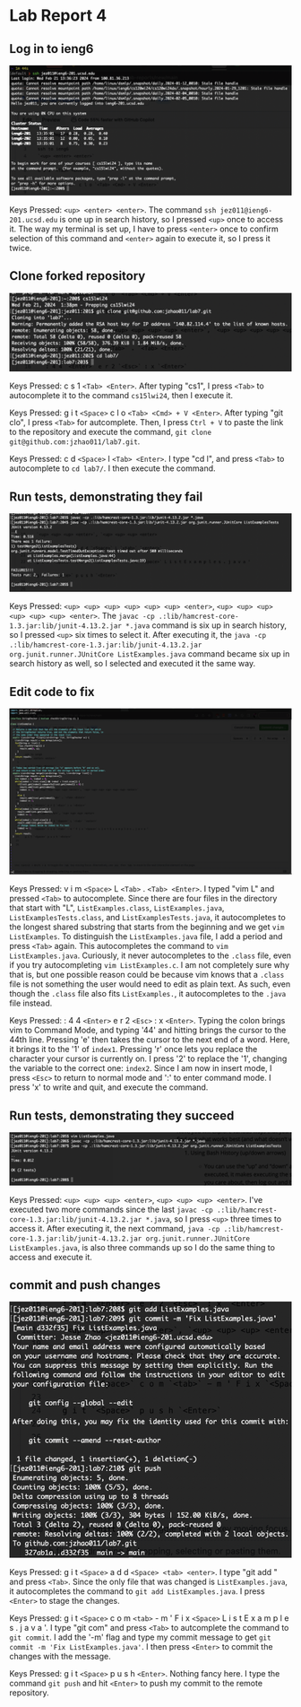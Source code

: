 # Lab Report 4

## Log in to ieng6

![Image](/images/logintoieng6.png)

Keys Pressed: `<up> <enter> <enter>`. The command `ssh jez011@ieng6-201.ucsd.edu` is one up in search history, so I pressed `<up>` once to access it. The way my terminal is set up, I have to press `<enter>` once to confirm selection of this command and `<enter>` again to execute it, so I press it twice.

## Clone forked repository

![Image](/images/clonefork.png)

Keys Pressed: c s 1 `<Tab> <Enter>`. After typing "cs1", I press `<Tab>` to autocomplete it to the command `cs15lwi24`, then I execute it.

Keys Pressed: g i t `<Space>` c l o `<Tab> <Cmd> + V <Enter>`. After typing "git clo", I press `<Tab>` for autcomplete. Then, I press `Ctrl + V` to paste the link to the repository and execute the command, `git clone git@github.com:jzhao011/lab7.git`.

Keys Pressed: c d `<Space>` l `<Tab> <Enter>`. I type "cd l", and press `<Tab>` to autocomplete to `cd lab7/`. I then execute the command.

## Run tests, demonstrating they fail

![Image](/images/runtestsdemonstratefail.png)

Keys Pressed: `<up> <up> <up> <up> <up> <up> <enter>`, `<up> <up> <up> <up> <up> <up> <enter>`. The `javac -cp .:lib/hamcrest-core-1.3.jar:lib/junit-4.13.2.jar *.java` command is six up in search history, so I pressed `<up>` six times to select it. After executing it, the `java -cp .:lib/hamcrest-core-1.3.jar:lib/junit-4.13.2.jar org.junit.runner.JUnitCore ListExamples.java` command became six up in search history as well, so I selected and executed it the same way.

## Edit code to fix

![Image](/images/editcode.png)

Keys Pressed: v i m `<Space>` L `<Tab>` . `<Tab> <Enter>`. I typed "vim L" and pressed `<Tab>` to autocomplete. Since there are four files in the directory that start with "L", `ListExamples.class`, `ListExamples.java`, `ListExamplesTests.class`, and `ListExamplesTests.java`, it autocompletes to the longest shared substring that starts from the beginning and we get `vim ListExamples`. To distinguish the `ListExamples.java` file, I add a period and press `<Tab>` again. This autocompletes the command to `vim ListExamples.java`. Curiously, it never autocompletes to the `.class` file, even if you try autocompleting `vim ListExamples.c`. I am not completely sure why that is, but one possible reason could be because vim knows that a `.class` file is not something the user would need to edit as plain text. As such, even though the `.class` file also fits `ListExamples.`, it autocompletes to the `.java` file instead.

Keys Pressed: : 4 4 `<Enter>` e r 2 `<Esc>` : x `<Enter>`. Typing the colon brings vim to Command Mode, and typing '44' and hitting <Enter> brings the cursor to the 44th line. Pressing 'e' then takes the cursor to the next end of a word. Here, it brings it to the '1' of `index1`. Pressing 'r' once lets you replace the character your cursor is currently on. I press '2' to replace the '1', changing the variable to the correct one: `index2`. Since I am now in insert mode, I press `<Esc>` to return to normal mode and ':' to enter command mode. I press 'x' to write and quit, and execute the command.

## Run tests, demonstrating they succeed

![Image](/images/runtestsdemonstratesuccess.png)

Keys Pressed: `<up> <up> <up> <enter>`, `<up> <up> <up> <enter>`. I've executed two more commands since the last `javac -cp .:lib/hamcrest-core-1.3.jar:lib/junit-4.13.2.jar *.java`, so I press `<up>` three times to access it. After executing it, the next command, `java -cp .:lib/hamcrest-core-1.3.jar:lib/junit-4.13.2.jar org.junit.runner.JUnitCore ListExamples.java`, is also three commands up so I do the same thing to access and execute it.

## commit and push changes

![Image](/images/commitandpush.png)

Keys Pressed: g i t `<Space>` a d d `<Space> <tab> <enter>`. I type "git add " and press `<Tab>`. Since the only file that was changed is `ListExamples.java`, it autocompletes the command to `git add ListExamples.java`. I press `<Enter>` to stage the changes.

Keys Pressed: g i t `<Space>` c o m `<tab>` - m ' F i x `<Space>` L i s t E x a m p l e s . j a v a '. I type "git com" and press `<Tab>` to autcomplete the command to `git commit`. I add the '-m' flag and type my commit message to get `git commit -m 'Fix ListExamples.java'`. I then press `<Enter>` to commit the changes with the message.

Keys Pressed: g i t `<Space>` p u s h `<Enter>`. Nothing fancy here. I type the command `git push` and hit `<Enter>` to push my commit to the remote repository.

